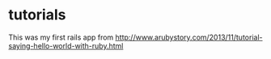# tutorials
This was my first rails app from  http://www.arubystory.com/2013/11/tutorial-saying-hello-world-with-ruby.html
